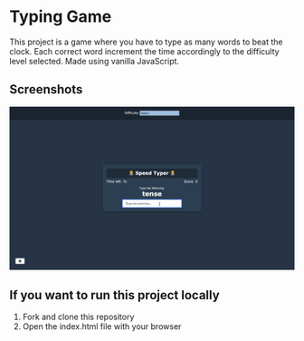 # Typing Game
This project is a game where you have to type as many words to beat the clock. Each correct word increment the time accordingly to the difficulty level selected.
Made using vanilla JavaScript.

## Screenshots
![Demo of the game](https://github.com/jatanassian/typing-game-js/blob/master/images/recording.gif?raw=true)

## If you want to run this project locally
1. Fork and clone this repository
2. Open the index.html file with your browser